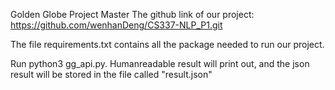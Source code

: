 Golden Globe Project Master
The github link of our project: https://github.com/wenhanDeng/CS337-NLP_P1.git

The file requirements.txt contains all the package needed to run our project.

Run python3 gg_api.py. Humanreadable result will print out, and the json result will be stored in the file called "result.json"

